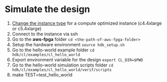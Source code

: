 # Simulate the design

1. [Change the instance type](change_instance_type.md) for a compute optimized instance (c4.4xlarge or c5.4xlarge)
1. Connect to the instance via ssh
1. Go to the **aws-fpga** folder `cd <the-path-of-aws-fpga-folder>`
1. Setup the hardware environment `source hdk_setup.sh`
1. Go to the hello-world example folder `cd hdk/cl/examples/cl_hello_world`
1. Export environment variable for the design `export CL_DIR=$PWD`
1. Go to the hello-world simulation scripts folder `cd hdk/cl/examples/cl_hello_world/verif/scripts`
1. make TEST=test_hello_world
